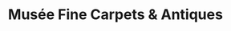 ---
title: "Musée Fine Carpets & Antiques"
url: /houston/musee-fine-carpets-and-antiques/
shop: antiques
---